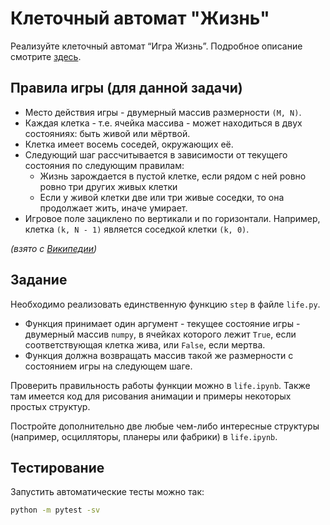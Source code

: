 # Клеточный автомат "Жизнь"

Реализуйте клеточный автомат “Игра Жизнь”. Подробное описание смотрите [здесь](en.wikipedia.org/wiki/Conway’s_Game_of_Life).

## Правила игры (для данной задачи)

+ Место действия игры - двумерный массив размерности `(M, N)`.
+ Каждая клетка - т.е. ячейка массива - может находиться в двух состояниях: быть живой или мёртвой.
+ Клетка имеет восемь соседей, окружающих её.
+ Следующий шаг рассчитывается в зависимости от текущего состояния по следующим правилам:
  + Жизнь зарождается в пустой клетке, если рядом с ней ровно ровно три других живых клетки
  + Если у живой клетки две или три живые соседки, то она продолжает жить, иначе умирает.
+ Игровое поле зациклено по вертикали и по горизонтали. Например, клетка `(k, N - 1)` является соседкой клетки `(k, 0)`.

*(взято с [Википедии](https://ru.wikipedia.org/wiki/%D0%98%D0%B3%D1%80%D0%B0_%C2%AB%D0%96%D0%B8%D0%B7%D0%BD%D1%8C%C2%BB#%D0%9F%D1%80%D0%B0%D0%B2%D0%B8%D0%BB%D0%B0))*

## Задание

Необходимо реализовать единственную функцию `step` в файле `life.py`.
+ Функция принимает один аргумент - текущее состояние игры - двумерный массив `numpy`, в ячейках которого лежит `True`, если соответствующая клетка жива, или `False`, если мертва.
+ Функция должна возвращать массив такой же размерности с состоянием игры на следующем шаге.

Проверить правильность работы функции можно в `life.ipynb`. Также там имеется код для рисования анимации и примеры некоторых простых структур.

Постройте дополнительно две любые чем-либо интересные структуры (например, осцилляторы, планеры или фабрики) в `life.ipynb`.

## Тестирование

Запустить автоматические тесты можно так:

```bash
python -m pytest -sv
```
